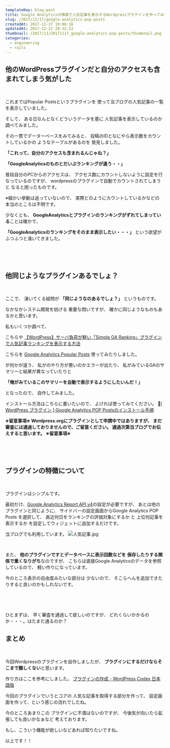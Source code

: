 ```yaml
---
templateKey: blog-post
title: Google Analyticsの情報で人気記事を表示するWordpressプラグインを作ってみた。Google Analytics POP Posts
slug: /2017/11/17/google-analytics-pop-posts
createdAt: 2017-11-17 19:08:16
updatedAt: 2017-12-22 20:32:22
thumbnail: /2017/11/20171117_google-analytics-pop-posts/thumbnail.png
categories: 
  - engineering
  - rails
---
```


<h2 class="chapter">他のWordPressプラグインだと自分のアクセスも含まれてしまう気がした</h2>
&nbsp;

これまではPopular Postsというプラグインを
使って当ブログの人気記事の一覧を表示していました。

そして、
ある日なんとなくどういうデータを基に
人気記事を表示しているのか
調べてみました。

その一貫でデーターベースをみてみると、
投稿のIDとなにやら表示数をカウントしているかの
ようなテーブルがあるのを
発見しました。

<strong>「これって、自分のアクセスも含まれるんじゃね？」</strong>

<strong>「GoogleAnalyticsのものとだいぶランキングが違う・・」</strong>

普段自分のPCからのアクセスは、
アクセス数にカウントしないように設定を行なっているのですが、
wordpressのプラグインで自動でカウントされてしまうと
なると困ったものです。

※細かい挙動は追っていないので、
実際どのようにカウントしているかなどの
本当のところは不明です。

少なくとも、
<strong>GoogleAnalyticsとプラグインのランキングがずれてしまっている</strong>ことは確かで、

<strong>「GoogleAnalyticsのランキングをそのまま表示したい・・・」</strong>
という欲望がふつふつと湧いてきました。

&nbsp;

<div class="after-intro"></div>

&nbsp;
<h2 class="chapter">他同じようなプラグインあるでしょ？</h2>
&nbsp;

ここで、
湧いてくる疑問が
<strong>「同じようなのあるでしょ？」</strong>
というものです。

なかなかシステム開発を妨げる
重要な問いですが、
確かに同じようなものもあるかと思います。

私もいくつか調べて、

こちらや
<a href="https://www.tam-tam.co.jp/tipsnote/cms/post11104.html">【WordPress】サーバ負荷が軽い「Simple GA Ranking」プラグインで人気記事ランキングを表示する方法</a>

こちらを
<a href="https://ja.wordpress.org/plugins/ga-popular-posts/">Google Analytics Popular Posts</a>
使ってみたりしました。

が何かが違う、
私がのやり方が悪いのかエラーが出たり、
私がみているGAのサマリーと結果が異なっていたりと

<strong>「俺がみているこのサマリーを自動で表示するようにしたいんだ！」</strong>

となったので、
自作してみました。

インストール方法はこちらに書いたいので、
よければ使ってみてください。
<a href="https://ver-1-0.net/how-to-install-google-analytics-pop-posts/">[ WordPress プラグイン ] Google Analytics POP Postsのインストール手順</a>

<strong>
※留意事項※
Wordpress.orgにプラグインとして申請中ではありますが、
まだ審査には通過しておりませんので、ご留意ください。
通過次第当ブログでお伝えすると思います。
※留意事項※
</strong>

&nbsp;

<div class="mid-article"></div>

&nbsp;
<h2 class="chapter">プラグインの特徴について</h2>
&nbsp;

プラグインはシンプルです。

最初だけ、<a href="https://developers.google.com/analytics/devguides/reporting/core/v4/?hl=ja">Google Analytics Report API v4</a>の設定が必要ですが、
あとは他のプラグインと同じように、
サイドバーの設定画面からGoogle Analytics POP Posts
を選択して、
直近何日をランキングの評価対象にするか
と
上位何記事を表示するか
を設定してウィジェットに追加するだけです。

当ブログでも利用しています。
<img class="post-image" src="http://ver-1-0.net.s3-website-ap-northeast-1.amazonaws.com/uploads/2017/11/20171117_google-analytics-pop-posts/人気記事.jpg" alt="人気記事.jpg"/>

&nbsp;

また、
<strong>他のプラグインですとデータベースに表示回数などを</strong>
<strong> 保存したりする関係で重くなりがち</strong>なのですが、
こちらは直接Google Analyticsのデータを参照しているので、
軽い作りになっています。

今のところ表示の自由度みたいな部分は
少ないので、
そこらへんを追加できたりすると良いのかもしれないです。

&nbsp;

&nbsp;

ひとまずは、
早く審査を通過して欲しいのですが、
どれくらいかかるのか・・・。はたまた通るのか？
<h2 class="chapter">まとめ</h2>
&nbsp;

今回Wordpressのプラグインを自作しましたが、
<strong>プラグインにするだけならそこまで難しくない</strong>と思います。

作り方はここを参考にしました。
<a href="https://wpdocs.osdn.jp/%E3%83%97%E3%83%A9%E3%82%B0%E3%82%A4%E3%83%B3%E3%81%AE%E4%BD%9C%E6%88%90" target="_blank" rel="noopener">プラグインの作成 - WordPress Codex 日本語版</a>

今回のプラグインでいうとコアの
人気な記事を取得する部分を作って、
設定画面を作って、という感じの流れでしたね。

今のところあまりこの
プラグインに不満はないのですが、
今後気が向いたら拡張しても良いかなぁなど
考えております。

もし、こういう機能が欲しいなどあれば知りたいですね。

以上です！！

<div class="after-intro"></div>
